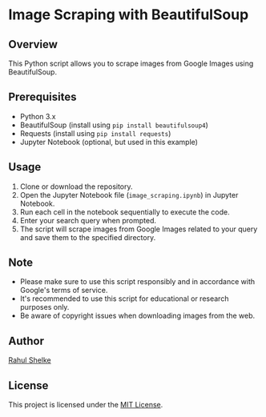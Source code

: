 # Image Scraping with BeautifulSoup

## Overview
This Python script allows you to scrape images from Google Images using BeautifulSoup.

## Prerequisites
- Python 3.x
- BeautifulSoup (install using `pip install beautifulsoup4`)
- Requests (install using `pip install requests`)
- Jupyter Notebook (optional, but used in this example)

## Usage
1. Clone or download the repository.
2. Open the Jupyter Notebook file (`image_scraping.ipynb`) in Jupyter Notebook.
3. Run each cell in the notebook sequentially to execute the code.
4. Enter your search query when prompted.
5. The script will scrape images from Google Images related to your query and save them to the specified directory.

## Note
- Please make sure to use this script responsibly and in accordance with Google's terms of service.
- It's recommended to use this script for educational or research purposes only.
- Be aware of copyright issues when downloading images from the web.

## Author
[Rahul Shelke](https://github.com/Rahul-404)

## License
This project is licensed under the [MIT License](LICENSE).